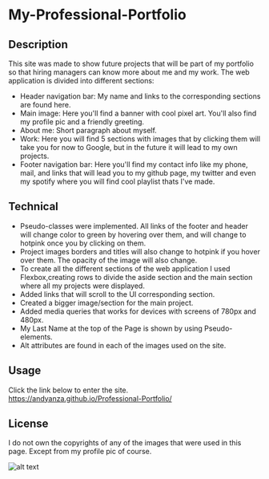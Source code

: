 # My-Professional-Portfolio

## Description
This site was made to show future projects that will be part of my portfolio so that hiring managers can know more about me and my work. 
The web application is divided into different sections:

 - Header navigation bar: My name and links to the corresponding sections are found here.
 - Main image: Here you'll find a banner with cool pixel art. You'll also find my profile pic and a friendly greeting.
 - About me: Short paragraph about myself.
 - Work: Here you will find 5 sections with images that by clicking them will take you for now to Google, but in the future it will lead to my own projects.
 - Footer navigation bar: Here you'll find my contact info like my phone, mail, and links that will lead you to my github page, my twitter and even my spotify where you will find cool playlist thats I've made.
 
 ## Technical
- Pseudo-classes were implemented. All links of the footer and header will change color to green by hovering over them, and will change to hotpink once you by clicking on them.
- Project images borders and titles will also change to hotpink if you hover over them. The opacity of the image will also change.
- To create all the different sections of the web application I used Flexbox,creating rows to divide the aside section and the main section where all my projects were displayed.
- Added links that will scroll to the UI corresponding section.
- Created a bigger image/section for the main project.
- Added media queries that works for devices with screens of 780px and 480px.
- My Last Name at the top of the Page is shown by using Pseudo-elements.
- Alt attributes are found in each of the images used on the site.

## Usage

Click the link below to enter the site.
https://andyanza.github.io/Professional-Portfolio/

## License
I do not own the copyrights of any of the images that were used in this page. Except from my profile pic of course.

![alt text](assets/images/andyanza.github.io_Professional-Portfolio_.png)

